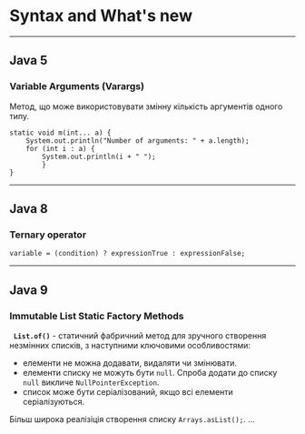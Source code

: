 # Syntax and What's new
---
## Java 5
### Variable Arguments (Varargs)
Метод, що може використовувати змінну кількість аргументів одного типу.
```
static void m(int... a) {
    System.out.println("Number of arguments: " + a.length);
    for (int i : a) {
        System.out.println(i + " ");
        }
}
```
---

## Java 8
### Ternary operator
```
variable = (condition) ? expressionTrue : expressionFalse;
```
---

## Java 9
### Immutable List Static Factory Methods
**` List.of()`** - статичний фабричний метод для зручного створення незмінних списків, з наступними ключовими особливостями:

* елементи не можна додавати, видаляти чи змінювати.
* елементи списку не можуть бути `null`. Спроба додати до списку `null` викличе `NullPointerException`.
* список може бути серіалізований, якщо всі елементи серіалізуються.

Більш широка реалізіція створення списку `Arrays.asList();`.
...
